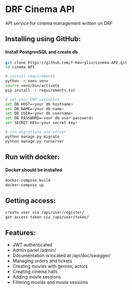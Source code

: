 # DRF Cinema API

API service for cinema management written on DRF

## Installing using GitHub:

#### Install PostgresSQL and create db

```bash
git clone https://github.com/Y-Havryliv/cinema-API.qit
cd cinema API
```
```bash
# install requirements
python -m venv venv
source venv/bin/activate
pip install -r requirements.txt
```
```bash
# set your ENV variables
set DB HOST=<your db hostname>
set DB_NAME=<your db name>
set DB USER=<your db username>
set DB PASSWORD=<vour db user password>
set SECRET KEY=<your secret key>
```
```bash
# run migrations and server
python manage.py migrate
python manage.py runserver
```
## Run with docker:
#### Docker should be installed
```bash
docker-compose build
docker-compose up
```
## Getting access:
```bash
create user via /api/user/register/
get access token via /api/user/token/
```

## Features:
 * JWT authenticated
 * Admin panel /admin/
 * Documentation is located at /api/doc/swagger/
 * Managing orders and tickets
 * Creating movies with genres, actors
 * Creating cinema halls
 * Adding movie sessions
 * Filtering movies and movie sessions
